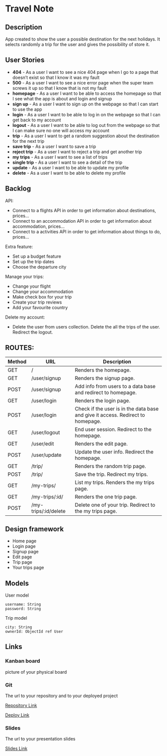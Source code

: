 # Travel Note

## Description

App created to show the user a possible destination for the next holidays. It selects randomly a trip for the user and gives the possibility of store it.


## User Stories

- **404** - As a user I want to see a nice 404 page when I go to a page that doesn’t exist so that I know it was my fault
- **500** - As a user I want to see a nice error page when the super team screws it up so that I know that is not my fault
- **homepage** - As a user I want to be able to access the homepage so that I see what the app is about and login and signup
- **sign up** - As a user I want to sign up on the webpage so that I can start to use the app
- **login** - As a user I want to be able to log in on the webpage so that I can get back to my account
- **logout** - As a user I want to be able to log out from the webpage so that I can make sure no one will access my account
- **trip** - As a user I want to get a random suggestion about the destination for the next trip
- **save trip** - As a user I want to save a trip
- **reject trip** - As a user I want to reject a trip and get another trip
- **my trips** - As a user I want to see a list of trips
- **single trip** - As a user I want to see a detail of the trip
- **update** - As a user I want to be able to update my profile
- **delete** - As a user I want to be able to delete my profile

## Backlog

API:
- Connect to a flights API in order to get information about destinations, prices...
- Connect to an accommodation API in order to get information about accommodation, prices...
- Connect to a activities API in order to get information about things to do, prices...

Extra feature:
- Set up a budget feature
- Set up the trip dates
- Choose the departure city

Manage your trips:
- Change your flight
- Change your accommodation
- Make check box for your trip
- Create your trip reviews
- Add your favourite country

Delete my account:
- Delete the user from users collection. Delete the all the trips of the user. Redirect the logout.


## ROUTES:

|Method|URL|Description|
|------|---|-----------|
|GET|/|Renders the homepage.|
|GET|/user/signup|Renders the signup page.|
|POST|/user/signup|Add info from users to a data base and redirect to homepage.|
|GET|/user/login|Renders the login page.|
|POST|/user/login|Check if the user is in the data base and give it access. Redirect to homepage.|
|GET|/user/logout|End user session. Redirect to the homepage.|
|GET|/user/edit|Renders the edit page.|
|POST|/user/update|Update the user info. Redirect the homepage.|
|GET|/trip/|Renders the random trip page.|
|POST|/trip/|Save the trip. Redirect my trips.|
|GET|/my-trips/|List my trips. Renders the my trips page.|
|GET|/my-trips/:id/|Renders the one trip page.|
|POST|/my-trips/:id/delete|Delete one of your trip. Redirect to the my trips page.|

## Design framework
- Home page
- Login page
- Signup page
- Edit page
- Trip page
- Your trips page


## Models

User model

```
username: String
password: String
```

Trip model

```
city: String
ownerId: ObjectId ref User

```


## Links

### Kanban board

picture of your physical board

### Git

The url to your repository and to your deployed project

[Repository Link](https://github.com/YoshitsuguNagao/Travel-Note)

[Deploy Link](http://heroku.com)

### Slides

The url to your presentation slides

[Slides Link](http://slides.com)


